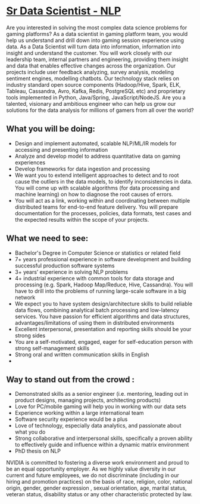 # [Sr Data Scientist - NLP](https://github.com/CarraZhou/NVIDIA-Position/blob/master/NVIDIA-Positions.md) #

Are you interested in solving the most complex data science problems for gaming platforms? As a data scientist in gaming platform team, you would help us understand and drill down into gaming session experience using data. As a Data Scientist will turn data into information, information into insight and understand the customer. You will work closely with our leadership team, internal partners and engineering,  providing them insight and data that enables effective changes across the organization.
Our projects include user feedback analyzing, survey analysis, modeling sentiment engines, modelling chatbots. Our technology stack relies on industry standard open source components (Hadoop/Hive, Spark, ELK, Tableau, Cassandra, Avro, Kafka, Redis, PostgreSQL etc) and proprietary tools implemented in Python, Java/Spring, JavaScript/NodeJS. Are you a talented, visionary and ambitious engineer who can help us grow our solutions for the data analysis for millions of gamers from all over the world?
 
 
## What you will be doing: ##
- Design and implement automated, scalable NLP/ML/IR models for accessing and presenting information
- Analyze and develop model to address quantitative data on gaming experiences
- Develop frameworks for data ingestion and processing
- We want you to extend intelligent approaches to detect and to root cause the outliers in the data models, to identify inconsistencies in data. You will come up with scalable algorithms (for data processing and machine learning) on how to diagnose the root causes of errors.
- You will act as a link, working within and coordinating between multiple distributed teams for end-to-end feature delivery. You will prepare documentation for the processes, policies, data formats, test cases and the expected results within the scope of your projects.

## What we need to see: ##
- Bachelor's Degree in Computer Science or statistics or related field
- 7+ years professional experience in software development and building successful production software systems
- 3+ years’ experience in solving NLP  problems
- 4+ industrial experience with common tools for data storage and processing (e.g. Spark, Hadoop Map/Reduce, Hive, Cassandra). You will have to drill into the problems of running large-scale software in a big network
- We expect you to have system design/architecture skills to build reliable data flows, combining analytical batch processing and low-latency services. You have passion for efficient algorithms and data structures, advantages/limitations of using them in distributed environments
- Excellent interpersonal, presentation and reporting skills should be your strong sides
- You are a self-motivated, engaged, eager for self-education person with strong self-management skills
- Strong oral and written communication skills in English
- 
## Way to stand out from the crowd : ##
- Demonstrated skills as a senior engineer (i.e. mentoring, leading out in product designs, managing projects, architecting products)
- Love for PC/mobile gaming will help you in working with our data sets
- Experience working within a large international team
- Software security experience would be a plus
- Love of technology, especially data analytics, and passionate about what you do
- Strong collaborative and interpersonal skills, specifically a proven ability to effectively guide and influence within a dynamic matrix environment
- PhD thesis on NLP

NVIDIA is committed to fostering a diverse work environment and proud to be an equal opportunity employer. As we highly value diversity in our current and future employees, we do not discriminate (including in our hiring and promotion practices) on the basis of race, religion, color, national origin, gender, gender expression , sexual orientation, age, marital status, veteran status, disability status or any other characteristic protected by law.

